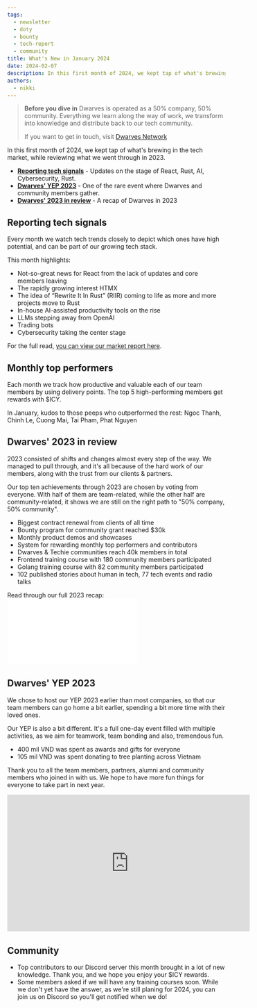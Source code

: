 ```yaml
---
tags:
  - newsletter
  - doty
  - bounty
  - tech-report
  - community
title: What's New in January 2024
date: 2024-02-07
description: In this first month of 2024, we kept tap of what's brewing in the tech market, while reviewing what we went through in 2023.
authors:
  - nikki
---
```


> **Before you dive in**
> Dwarves is operated as a 50% company, 50% community. Everything we learn along the way of work, we transform into knowledge and distribute back to our tech community.
>
> If you want to get in touch, visit [Dwarves Network](http://discord.gg/dwarvesv)

In this first month of 2024, we kept tap of what's brewing in the tech market, while reviewing what we went through in 2023.

- **[Reporting tech signals](#reporting-tech-signals)** - Updates on the stage of React, Rust, AI, Cybersecurity, Rust.
- **[Dwarves' YEP 2023](#dwarves-yep-2023)** - One of the rare event where Dwarves and community members gather.
- **[Dwarves' 2023 in review](#dwarves-2023-in-review)** - A recap of Dwarves in 2023

## Reporting tech signals
Every month we watch tech trends closely to depict which ones have high potential, and can be part of our growing tech stack.

This month highlights:

- Not-so-great news for React from the lack of updates and core members leaving
- The rapidly growing interest HTMX
- The idea of “Rewrite It In Rust” (RIIR) coming to life as more and more projects move to Rust
- In-house AI-assisted productivity tools on the rise
- LLMs stepping away from OpenAI
- Trading bots
- Cybersecurity taking the center stage

For the full read, [you can view our market report here]().

## Monthly top performers
Each month we track how productive and valuable each of our team members by using delivery points. The top 5 high-performing members get rewards with $ICY. 

In January, kudos to those peeps who outperformed the rest: Ngoc Thanh, Chinh Le, Cuong Mai, Tai Pham, Phat Nguyen

## Dwarves' 2023 in review
2023 consisted of shifts and changes almost every step of the way. We managed to pull through, and it's all because of the hard work of our members, along with the trust from our clients & partners.

Our top ten achievements through 2023 are chosen by voting from everyone. With half of them are team-related, while the other half are community-related, it shows we are still on the right path to "50% company, 50% community".

- Biggest contract renewal from clients of all time
- Bounty program for community grant reached $30k
- Monthly product demos and showcases
- System for rewarding monthly top performers and contributors
- Dwarves & Techie communities reach 40k members in total
- Frontend training course with 180 community members participated
- Golang training course with 82 community members participated
- 102 published stories about human in tech, 77 tech events and radio talks

Read through our full 2023 recap: ![](assets/2024-whats-new-january_doty2023.pdf)

## Dwarves' YEP 2023
We chose to host our YEP 2023 earlier than most companies, so that our team members can go home a bit earlier, spending a bit more time with their loved ones. 

Our YEP is also a bit different. It's a full one-day event filled with multiple activities, as we aim for teamwork, team bonding and also, tremendous fun.

- 400 mil VND was spent as awards and gifts for everyone
- 105 mil VND was spent donating to tree planting across Vietnam

Thank you to all the team members, partners, alumni and community members who joined in with us. We hope to have more fun things for everyone to take part in next year.

<iframe width="560" height="315" src="https://www.youtube.com/embed/2xPsj5TR_wA?si=Og_OrVtT0o16t2Bz" title="YouTube video player" frameborder="0" allow="accelerometer; autoplay; clipboard-write; encrypted-media; gyroscope; picture-in-picture; web-share" allowfullscreen></iframe>

## Community
- Top contributors to our Discord server this month brought in a lot of new knowledge. Thank you, and we hope you enjoy your $ICY rewards.
- Some members asked if we will have any training courses soon. While we don't yet have the answer, as we're still planing for 2024, you can join us on Discord so you'll get notified when we do!
